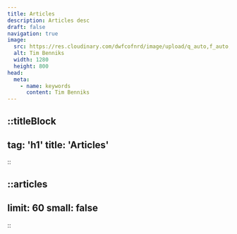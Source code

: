 ```yaml
---
title: Articles
description: Articles desc
draft: false
navigation: true
image:
  src: https://res.cloudinary.com/dwfcofnrd/image/upload/q_auto,f_auto,w_1280/Tim/tim_aug_2023.png
  alt: Tim Benniks
  width: 1280
  height: 800
head:
  meta:
    - name: keywords
      content: Tim Benniks
---
```


::titleBlock
---
tag: 'h1'
title: 'Articles'
---
::

::articles
---
limit: 60
small: false
---
::
